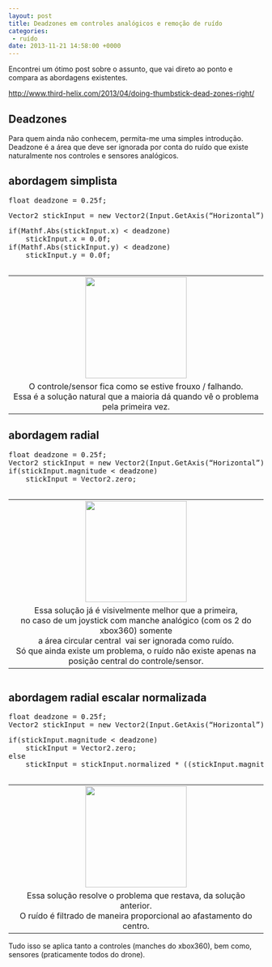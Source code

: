 ```yaml
---
layout: post
title: Deadzones em controles analógicos e remoção de ruído
categories:
 - ruído
date: 2013-11-21 14:58:00 +0000
---
```


  

Encontrei um ótimo post sobre o assunto, que vai direto ao ponto e compara as abordagens existentes.  

http://www.third-helix.com/2013/04/doing-thumbstick-dead-zones-right/  

  

<a name="more"></a>  
  

## Deadzones

<div>
Para quem ainda não conhecem, permita-me uma simples introdução.</div>

<div>
Deadzone é a área que deve ser ignorada por conta do ruído que existe naturalmente nos controles e sensores analógicos. &nbsp;</div>

## abordagem simplista&nbsp;

<pre class="brush:c#">float deadzone = 0.25f;
</pre>

<pre class="brush:c#">Vector2 stickInput = new Vector2(Input.GetAxis(“Horizontal”), Input.GetAxis(“Vertical”));</pre>

<pre class="brush:c#">if(Mathf.Abs(stickInput.x) &lt; deadzone)
    stickInput.x = 0.0f;
if(Mathf.Abs(stickInput.y) &lt; deadzone)
    stickInput.y = 0.0f;

</pre>

<table align="center" cellpadding="0" cellspacing="0" class="tr-caption-container" style="margin-left: auto; margin-right: auto; text-align: center;"><tbody>
<tr><td style="text-align: center;"><a href="http://4.bp.blogspot.com/-2VFeBpUYQQM/Uo4Zh8psMkI/AAAAAAAAnYQ/tWwPXbJ45Q4/s1600/axial-deadzone.jpg" imageanchor="1" style="margin-left: auto; margin-right: auto;"><img border="0" height="200" src="http://4.bp.blogspot.com/-2VFeBpUYQQM/Uo4Zh8psMkI/AAAAAAAAnYQ/tWwPXbJ45Q4/s200/axial-deadzone.jpg" width="200"/></a></td></tr>
<tr><td class="tr-caption" style="text-align: center;">O controle/sensor fica como se estive frouxo / falhando.<br/>
Essa é a solução natural que a maioria dá quando vê o problema pela primeira vez.</td></tr>
</tbody></table>

## 

## abordagem radial

<pre class="brush:c#">float deadzone = 0.25f;
Vector2 stickInput = new Vector2(Input.GetAxis(“Horizontal”), Input.GetAxis(“Vertical”));
if(stickInput.magnitude &lt; deadzone)
    stickInput = Vector2.zero;

</pre>

<table align="center" cellpadding="0" cellspacing="0" class="tr-caption-container" style="margin-left: auto; margin-right: auto; text-align: center;"><tbody>
<tr><td style="text-align: center;"><a href="http://4.bp.blogspot.com/-ABHs6_nzLlU/Uo4bgnhvJdI/AAAAAAAAnYc/2qh7ir1wl8Y/s1600/radial-deadzone.jpg" imageanchor="1" style="margin-left: auto; margin-right: auto;"><img border="0" height="200" src="http://4.bp.blogspot.com/-ABHs6_nzLlU/Uo4bgnhvJdI/AAAAAAAAnYc/2qh7ir1wl8Y/s200/radial-deadzone.jpg" width="200"/></a></td></tr>
<tr><td class="tr-caption" style="text-align: center;">Essa solução já é visivelmente melhor que a primeira,<br/>
no caso de um joystick com manche analógico (com os 2 do xbox360) somente<br/>
a área circular central &nbsp;vai ser ignorada como ruído.<br/>
Só que ainda existe um problema, o ruído não existe apenas na posição central do controle/sensor.</td></tr>
</tbody></table>

<pre class="brush:c#"></pre>

## abordagem radial escalar normalizada

<pre class="brush:c#">float deadzone = 0.25f;
Vector2 stickInput = new Vector2(Input.GetAxis(“Horizontal”), Input.GetAxis(“Vertical”));</pre>

<pre class="brush:c#">if(stickInput.magnitude &lt; deadzone)
    stickInput = Vector2.zero;
else
    stickInput = stickInput.normalized * ((stickInput.magnitude - deadzone) / (1 - deadzone));

</pre>

<table align="center" cellpadding="0" cellspacing="0" class="tr-caption-container" style="margin-left: auto; margin-right: auto; text-align: center;"><tbody>
<tr><td style="text-align: center;"><a href="http://1.bp.blogspot.com/-w7s1w_0C4tU/Uo4dTqYGK9I/AAAAAAAAnYo/rRDTtBf4fHE/s1600/scaled-radial-deadzone.jpg" imageanchor="1" style="margin-left: auto; margin-right: auto;"><img border="0" height="200" src="http://1.bp.blogspot.com/-w7s1w_0C4tU/Uo4dTqYGK9I/AAAAAAAAnYo/rRDTtBf4fHE/s200/scaled-radial-deadzone.jpg" width="200"/></a></td></tr>
<tr><td class="tr-caption" style="text-align: center;">Essa solução resolve o problema que restava, da solução anterior.<br/>
O ruído é filtrado de maneira proporcional ao afastamento do centro.</td></tr>
</tbody></table>

  

  

<div>
Tudo isso se aplica tanto a controles (manches do xbox360), bem como, sensores (praticamente todos do drone).</div>

<div>
<br/></div>
